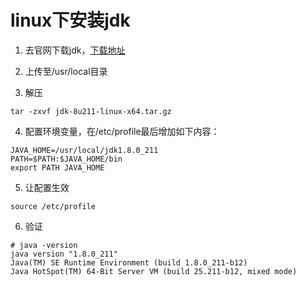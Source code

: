 # linux下安装jdk

1. 去官网下载jdk，[下载地址](https://www.oracle.com/technetwork/java/javase/downloads/index.html)

2. 上传至/usr/local目录

3. 解压
```
tar -zxvf jdk-8u211-linux-x64.tar.gz
```

4. 配置环境变量，在/etc/profile最后增加如下内容：
```
JAVA_HOME=/usr/local/jdk1.8.0_211
PATH=$PATH:$JAVA_HOME/bin
export PATH JAVA_HOME
```

5. 让配置生效
```
source /etc/profile
```

6. 验证
```
# java -version
java version "1.8.0_211"
Java(TM) SE Runtime Environment (build 1.8.0_211-b12)
Java HotSpot(TM) 64-Bit Server VM (build 25.211-b12, mixed mode)
```


